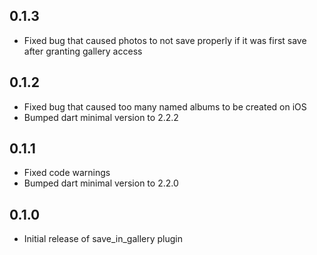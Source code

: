 ## 0.1.3

* Fixed bug that caused photos to not save properly if it was first save after granting gallery access

## 0.1.2

* Fixed bug that caused too many named albums to be created on iOS
* Bumped dart minimal version to 2.2.2

## 0.1.1

* Fixed code warnings
* Bumped dart minimal version to 2.2.0

## 0.1.0

* Initial release of save_in_gallery plugin
